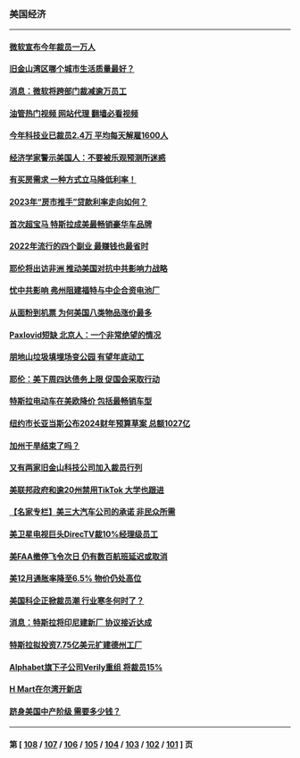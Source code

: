 ### 美国经济
---
#### [微软宣布今年裁员一万人](../../pages/ncid1078158/n13910218.md?01190045) 
#### [旧金山湾区哪个城市生活质量最好？](../../pages/ncid1078158/n13909799.md?01190045) 
#### [消息：微软将跨部门裁减逾万员工](../../pages/ncid1078158/n13909515.md?01190045) 
#### [油管热门视频 网站代理 翻墙必看视频](http://138.2.39.72:81/youtube.html?epic-marker?01190045)
#### [今年科技业已裁员2.4万 平均每天解雇1600人](../../pages/ncid1078158/n13909476.md?01190045) 
#### [经济学家警示美国人：不要被乐观预测所迷惑](../../pages/ncid1078158/n13908289.md?01190045) 
#### [有买房需求 一种方式立马降低利率！](../../pages/ncid1078158/n13908155.md?01190045) 
#### [2023年“房市推手”贷款利率走向如何？](../../pages/ncid1078158/n13907940.md?01190045) 
#### [首次超宝马 特斯拉成美最畅销豪华车品牌](../../pages/ncid1078158/n13906659.md?01190045) 
#### [2022年流行的四个副业 最赚钱也最省时](../../pages/ncid1078158/n13906984.md?01190045) 
#### [耶伦将出访非洲 推动美国对抗中共影响力战略](../../pages/ncid1078158/n13907150.md?01190045) 
#### [忧中共影响 弗州阻建福特与中企合资电池厂](../../pages/ncid1078158/n13907096.md?01190045) 
#### [从面粉到机票 为何美国八类物品涨价最多](../../pages/ncid1078158/n13906994.md?01190045) 
#### [Paxlovid短缺 北京人：一个非常绝望的情况](../../pages/ncid1078158/n13906440.md?01190045) 
#### [朋地山垃圾填埋场变公园 有望年底动工](../../pages/ncid1078158/n13906672.md?01190045) 
#### [耶伦：美下周四达债务上限 促国会采取行动](../../pages/ncid1078158/n13906554.md?01190045) 
#### [特斯拉电动车在美欧降价 包括最畅销车型](../../pages/ncid1078158/n13906432.md?01190045) 
#### [纽约市长亚当斯公布2024财年预算草案 总额1027亿](../../pages/ncid1078158/n13905977.md?01190045) 
#### [加州干旱结束了吗？](../../pages/ncid1078158/n13905922.md?01190045) 
#### [又有两家旧金山科技公司加入裁员行列](../../pages/ncid1078158/n13905913.md?01190045) 
#### [美联邦政府和逾20州禁用TikTok 大学也跟进](../../pages/ncid1078158/n13905641.md?01190045) 
#### [【名家专栏】美三大汽车公司的承诺 非民众所需](../../pages/ncid1078158/n13905510.md?01190045) 
#### [美卫星电视巨头DirecTV裁10%经理级员工](../../pages/ncid1078158/n13905593.md?01190045) 
#### [美FAA撤停飞令次日 仍有数百航班延迟或取消](../../pages/ncid1078158/n13905596.md?01190045) 
#### [美12月通胀率降至6.5% 物价仍处高位](../../pages/ncid1078158/n13905550.md?01190045) 
#### [美国科企正掀裁员潮 行业寒冬何时了？](../../pages/ncid1078158/n13905166.md?01190045) 
#### [消息：特斯拉将印尼建新厂 协议接近达成](../../pages/ncid1078158/n13905010.md?01190045) 
#### [特斯拉拟投资7.75亿美元扩建德州工厂](../../pages/ncid1078158/n13904913.md?01190045) 
#### [Alphabet旗下子公司Verily重组 将裁员15%](../../pages/ncid1078158/n13904862.md?01190045) 
#### [H Mart在尔湾开新店](../../pages/ncid1078158/n13904901.md?01190045) 
#### [跻身美国中产阶级 需要多少钱？](../../pages/ncid1078158/n13904855.md?01190045) 

---
#### 第 [ [108](./108.md?01190045) / [107](./107.md?01190045) / [106](./106.md?01190045) / [105](./105.md?01190045) / [104](./104.md?01190045) / [103](./103.md?01190045) / [102](./102.md?01190045) / [101](./101.md?01190045) ] 页
